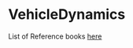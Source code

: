 # VehicleDynamics

List of Reference books [here](https://github.com/EricCabrol/VehicleDynamics/blob/master/books.md)

